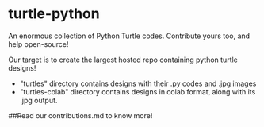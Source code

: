 # turtle-python
An enormous collection of Python Turtle codes. Contribute yours too, and help open-source!

Our target is to create the largest hosted repo containing python turtle designs!

- "turtles" directory contains designs with their .py codes and .jpg images
- "turtles-colab" directory contains designs in colab format, along with its .jpg output.

##Read our contributions.md to know more!
